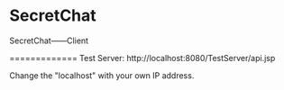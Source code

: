 # SecretChat
SecretChat——Client 

=============
Test Server: http://localhost:8080/TestServer/api.jsp

Change the "localhost" with your own IP address.

